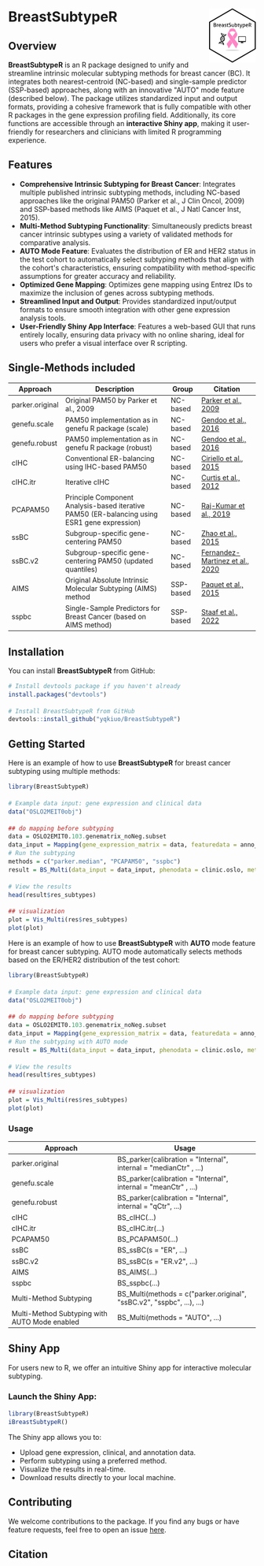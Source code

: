 # BreastSubtypeR <a href='https://github.com/yqkiuo/BreastSubtypeR.git'><img src='inst/ShinyBreastSubtypeR/logo.svg' align="right" height="110" /></a>

<!-- badges: start -->
<!-- badges: end -->

## Overview

**BreastSubtypeR** is an R package designed to unify and streamline intrinsic molecular subtyping methods for breast cancer (BC). It integrates both nearest-centroid (NC-based) and single-sample predictor (SSP-based) approaches, along with an innovative "AUTO" mode feature (described below). The package utilizes standardized input and output formats, providing a cohesive framework that is fully compatible with other R packages in the gene expression profiling field. Additionally, its core functions are accessible through an **interactive Shiny app**, making it user-friendly for researchers and clinicians with limited R programming experience. 

## Features
- **Comprehensive Intrinsic Subtyping for Breast Cancer**: Integrates multiple published intrinsic subtyping methods, including NC-based approaches like the original PAM50 (Parker et al., J Clin Oncol, 2009) and SSP-based methods like AIMS (Paquet et al., J Natl Cancer Inst, 2015).
- **Multi-Method Subtyping Functionality**: Simultaneously predicts breast cancer intrinsic subtypes using a variety of validated methods for comparative analysis.
- **AUTO Mode Feature**: Evaluates the distribution of ER and HER2 status in the test cohort to automatically select subtyping methods that align with the cohort's characteristics, ensuring compatibility with method-specific assumptions for greater accuracy and reliability.
- **Optimized Gene Mapping**: Optimizes gene mapping using Entrez IDs to maximize the inclusion of genes across subtyping methods.
- **Streamlined Input and Output**: Provides standardized input/output formats to ensure smooth integration with other gene expression analysis tools.
- **User-Friendly Shiny App Interface**: Features a web-based GUI that runs entirely locally, ensuring data privacy with no online sharing, ideal for users who prefer a visual interface over R scripting.  



## Single-Methods included

| Approach | Description | Group | Citation |
|----|------------------|----|-----------|
| parker.original | Original PAM50 by Parker et al., 2009 | NC-based | [Parker et al., 2009](https://doi.org/10.1200/JCO.2008.18.1370) |
| genefu.scale | PAM50 implementation as in genefu R package (scale) | NC-based | [Gendoo et al., 2016](https://doi.org/10.1093/bioinformatics/btv693) |
| genefu.robust | PAM50 implementation as in genefu R package (robust) | NC-based | [Gendoo et al., 2016](https://doi.org/10.1093/bioinformatics/btv693) |
| cIHC | Conventional ER-balancing using IHC-based PAM50 | NC-based | [Ciriello et al., 2015](https://doi.org/10.1016/j.cell.2015.09.033) |
| cIHC.itr | Iterative cIHC | NC-based | [Curtis et al., 2012](https://doi.org/10.1038/nature10983) |
| PCAPAM50 | Principle Component Analysis-based iterative PAM50 (ER-balancing using ESR1 gene expression) | NC-based | [Raj-Kumar et al., 2019](https://doi.org/10.1038/s41598-019-44339-4) |
| ssBC | Subgroup-specific gene-centering PAM50 | NC-based | [Zhao et al., 2015](https://doi.org/10.1186/s13058-015-0520-4) |
| ssBC.v2 | Subgroup-specific gene-centering PAM50 (updated quantiles) | NC-based | [Fernandez-Martinez et al., 2020](https://doi.org/10.1200/JCO.20.01276) |
| AIMS | Original Absolute Intrinsic Molecular Subtyping (AIMS) method | SSP-based | [Paquet et al., 2015](https://doi.org/10.1093/jnci/dju357) |
| sspbc | Single-Sample Predictors for Breast Cancer (based on AIMS method) | SSP-based | [Staaf et al., 2022](https://doi.org/10.1038/s41523-022-00465-3) |



## Installation

You can install **BreastSubtypeR** from GitHub:

```R
# Install devtools package if you haven't already
install.packages("devtools")

# Install BreastSubtypeR from GitHub
devtools::install_github("yqkiuo/BreastSubtypeR")
```

## Getting Started

Here is an example of how to use **BreastSubtypeR** for breast cancer subtyping using multiple methods:
```R
library(BreastSubtypeR)

# Example data input: gene expression and clinical data
data("OSLO2MEIT0obj")

## do mapping before subtyping
data = OSLO2EMIT0.103.genematrix_noNeg.subset
data_input = Mapping(gene_expression_matrix = data, featuredata = anno_feature.subset, impute = TRUE, verbose = TRUE )
# Run the subtyping
methods = c("parker.median", "PCAPAM50", "sspbc")
result = BS_Multi(data_input = data_input, phenodata = clinic.oslo, methods = methods, Subtype = TRUE)

# View the results
head(result$res_subtypes)

## visualization
plot = Vis_Multi(res$res_subtypes)
plot(plot)

```

Here is an example of how to use **BreastSubtypeR** with **AUTO** mode feature for breast cancer subtyping. AUTO mode automatically selects methods based on the ER/HER2 distribution of the test cohort:
```R
library(BreastSubtypeR)

# Example data input: gene expression and clinical data
data("OSLO2MEIT0obj")

## do mapping before subtyping
data = OSLO2EMIT0.103.genematrix_noNeg.subset
data_input = Mapping(gene_expression_matrix = data, featuredata = anno_feature.subset, impute = TRUE, verbose = TRUE )
# Run the subtyping with AUTO mode
result = BS_Multi(data_input = data_input, phenodata = clinic.oslo, methods = "AUTO")

# View the results
head(result$res_subtypes)

## visualization
plot = Vis_Multi(res$res_subtypes)
plot(plot)

```


### Usage

| Approach | Usage |
|----------|-----------------|
| parker.original   |  BS_parker(calibration = "Internal", internal = "medianCtr" , ...) |
| genefu.scale  | BS_parker(calibration = "Internal", internal = "meanCtr" , ...) |
| genefu.robust  | BS_parker(calibration = "Internal", internal = "qCtr", ...) |
| cIHC | BS_cIHC(...) |
| cIHC.itr    |  BS_cIHC.itr(...) |
| PCAPAM50   |  BS_PCAPAM50(...) |
| ssBC    |  BS_ssBC(s = "ER", ...) |
| ssBC.v2   | BS_ssBC(s = "ER.v2", ...) |
| AIMS   | BS_AIMS(...) |
| sspbc | BS_sspbc(...) |
| Multi-Method Subtyping | BS_Multi(methods = c("parker.original", "ssBC.v2", "sspbc", ...), ...) |
| Multi-Method Subtyping with AUTO Mode enabled | BS_Multi(methods = "AUTO", ...) |


## Shiny App
For users new to R, we offer an intuitive Shiny app for interactive molecular subtyping.

### Launch the Shiny App:
```R
library(BreastSubtypeR)
iBreastSubtypeR()
```

The Shiny app allows you to:
- Upload gene expression, clinical, and annotation data.    
- Perform subtyping using a preferred method.   
- Visualize the results in real-time.    
- Download results directly to your local machine.   


## Contributing
We welcome contributions to the package. If you find any bugs or have feature requests, feel free to open an issue [here](https://github.com/yqkiuo/BreastSubtypeR/issues).

## Citation


